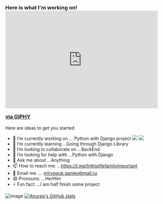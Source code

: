 ### Here is what I'm working on!                                                                  <iframe src="https://giphy.com/embed/L8K62iTDkzGX6" width="480" height="307" frameBorder="0" class="giphy-embed" allowFullScreen></iframe><p><a href="https://giphy.com/gifs/web-development-L8K62iTDkzGX6">via GIPHY</a></p>


Here are ideas to get you started 

- 🔭 I’m currently working on ... Python with Django project                     <img src="https://img.icons8.com/color/68/000000/python--v2.png"/>  <img src="https://img.icons8.com/color/68/000000/django.png"/>
- 🌱 I’m currently learning ...Going through Django Library
- 👯 I’m looking to collaborate on ...BackEnd 
- 🤔 I’m looking for help with ...Python with Django
- 💬 Ask me about ...Anything
- 📫 How to reach me: ...https://t.me/Inthislifefamilyimportant
- 📧 Email me .... miryoqub.ganiev@mail.ru            
- 😄 Pronouns: ...He/Him
- ⚡ Fun fact: ...I am half finish some project     




  

![image](https://user-images.githubusercontent.com/65726839/162174110-76736469-e2f7-4d7f-9f50-b29821ef09e6.png)      [![Anurag's GitHub stats](https://github-readme-stats.vercel.app/api?username=Miryokub)](https://github.com/Miryokub/github-readme-stats)



